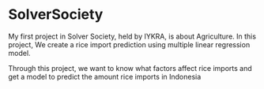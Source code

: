 # SolverSociety

My first project in Solver Society, held by IYKRA, is about Agriculture. 
In this project, We create a rice import prediction using multiple linear regression model. 

Through this project, we want to know what factors affect rice imports and get a model to predict the amount rice imports in Indonesia
